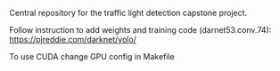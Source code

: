 Central repository for the traffic light detection capstone project.

Follow instruction to add weights and training code (darnet53.conv.74):
https://pjreddie.com/darknet/yolo/

To use CUDA change GPU config in Makefile
